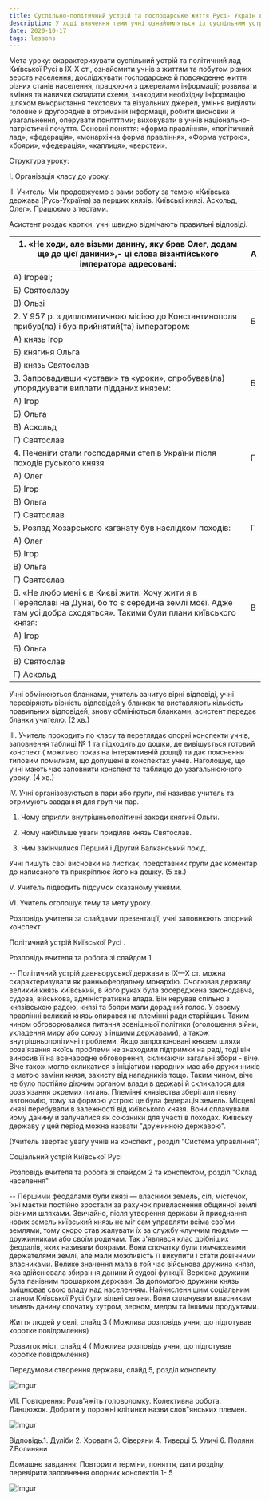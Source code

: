 ```yaml
---
title: Суспільно-політичний устрій та господарське життя Русі- Україн в ІХ - Х ст.
description: У ході вивчення теми учні ознайомляться із суспільним устроєм та політичним ладом Київської держави (Русь- Україна)в ІХ - Х ст.
date: 2020-10-17
tags: lessons
---
```


Мета уроку: охарактеризувати суспільний устрій та політичний лад Київської Русі в ІХ-Х ст., ознайомити учнів з життям та побутом різних верств населення; досліджувати господарське й повсякденне життя різних станів населення, працюючи з джерелами інформації; розвивати вміння та навички складати схеми, знаходити необхідну інформацію шляхом використання текстових та візуальних джерел, уміння виділяти головне й другорядне в отриманій інформації, робити висновки й узагальнення, оперувати поняттями; виховувати в учнів національно-патріотичні почуття.
 Основні поняття: «форма правління», «політичний лад», «федерація», «монархічна форма правління», «Форма устрою»,  «бояри», «федерація», «каплиця», «верстви».

Структура уроку:

І. Організація класу до уроку.

ІІ. Учитель: Ми продовжуємо з вами роботу за темою «Київська держава (Русь-Україна) за перших князів. Київські князі. Аскольд, Олег». Працюємо з тестами. 

Асистент роздає картки, учні швидко відмічають правильні відповіді.

| 1. «Не ходи, але візьми данину, яку брав Олег, додам ще до цієї данини»,- ці слова візантійського імператора адресовані: | А    |
| ------------------------------------------------------------ | ---- |
| А) Ігореві;                                                  |      |
| Б) Святославу                                                |      |
| В) Ользі                                                     |      |
| 2. У 957 р. з дипломатичною місією до Константинополя прибув(ла) і був прийнятий(та) імператором: | Б    |
| А) князь Ігор                                                |      |
| Б) княгиня Ольга                                             |      |
| В) князь Святослав                                           |      |
| 3.  Запровадивши «устави» та «уроки», спробував(ла) упорядкувати виплати підданих князем: | Б    |
| А) Ігор                                                      |      |
| Б) Ольга                                                     |      |
| В) Аскольд                                                   |      |
| Г) Святослав                                                 |      |
| 4.  Печеніги стали господарями степів України після походів руського князя | Г    |
| А) Олег                                                      |      |
| Б) Ігор                                                      |      |
| В) Ольга                                                     |      |
| Г) Святослав                                                 |      |
| 5. Розпад Хозарського каганату був наслідком походів:        | Г    |
| А) Олег                                                      |      |
| Б) Ігор                                                      |      |
| В) Ольга                                                     |      |
| Г) Святослав                                                 |      |
| 6.  «Не любо мені є в Києві жити. Хочу жити я в Переяславі на Дунаї, бо то є середина землі моєї. Адже там усі добра сходяться». Такими були плани київського князя: | В    |
| А) Ігор                                                      |      |
| Б) Ольга                                                     |      |
| В) Святослав                                                 |      |
| Г) Аскольд                                                   |      |

Учні обмінюються бланками, учитель зачитує вірні відповіді, учні перевіряють вірність відповідей у бланках та виставляють кількість правильних відповідей, знову обмініються бланками, асистент передає бланки учителю. (2 хв.)

ІІІ. Учитель проходить по класу та переглядає опорні конспекти учнів, заповнення таблиці № 1 та підходить до дошки, де вивішується готовий конспект ( можливо показ на інтерактивній дошці) та дає пояснення типовим помилкам, що допущені в конспектах учнів. Наголошує, що учні мають час заповнити конспект та таблицю до узагальнюючого уроку. (4 хв.)

ІV. Учні організовуються в пари або групи, які називає учитель та отримують завдання для груп чи пар.

1. Чому сприяли внутрішньополітичні заходи княгині Ольги.

2. Чому найбільше уваги приділяв князь Святослав.

3. Чим закінчилися Перший і Другий Балканський похід.

Учні пишуть свої висновки на листках, представник групи дає коментар до написаного та прикріплює його на дошку. (5 хв.)

V. Учитель підводить підсумок сказаному учнями. 

VІ. Учитель оголошує тему та мету уроку. 

Розповідь учителя за слайдами презентації, учні заповнюють опорний конспект

Політичний устрій Київської Русі .

Розповідь вчителя та робота зі слайдом 1

-- Політичний устрій давньоруської держави в IX—X ст. можна  схарактеризувати як ранньофеодальну монархію. Очолював державу великий князь київський, в його руках була зосереджена законодавча, судова, військова, адміністративна влада. Він керував спільно з князівською радою, князі та бояри мали дорадчий голос. У своєму правлінні великий князь опирався на племінні ради старійшин. Таким чином обговорювалися питання зовнішньої політики (оголошення війни, укладення миру або союзу з іншими державами), а також внутрішньополітичні проблеми. Якщо запропоновані князем шляхи розв'язання якоїсь проблеми не знаходили підтримки на раді, тоді він виносив її на всенародне обговорення, скликаючи загальні збори - віче. Віче також могло скликатися з ініціативи народних мас або дружинників із метою заміни князя, захисту від нападників тощо. Таким чином, віче не було постійно діючим органом влади в державі й скликалося для розв'язання окремих питань. Племінні князівства зберігали певну автономію, тому за формою устрою це була федерація земель. Місцеві князі перебували в залежності від київського князя. Вони сплачували йому данину й залучалися як союзники для участі в походах. Київську державу у цей період можна назвати "дружинною державою".

(Учитель звертає увагу учнів на конспект , розділ "Система управління")

 Соціальний устрій Київської Русі 

Розповідь вчителя та робота зі слайдом 2 та конспектом, розділ "Склад населення"

-- Першими феодалами були князі — власники земель, сіл, містечок, їхні маєтки постійно зростали за рахунок привлас­нення общинної землі різними шляхами. Звичайно, після утво­рення держави й приєднання нових земель київський князь не міг сам управляти всіма своїми землями, тому скоро став жалувати їх за службу «луччим людям» — дружинникам або своїм родичам. Так з'являвся клас дрібніших феодалів, яких називали боярами. Вони спочатку були тимчасовими держателями землі, але мали можливість її викупити і стати довічними власниками. Велике значення мала в той час військова дружина князя, яка здійснювала збирання данини й судові функції. Верхівка дружини була панівним прошарком держави. За допомогою дружини князь зміцнював свою владу над населенням. Найчисленнішим соціальним станом Київської Русі були вільні селяни. Вони сплачували власникам земель данину спочатку хутром, зерном, медом та іншими продуктами. 

Життя людей у селі, слайд 3 ( Можлива розповідь учня, що підготував коротке повідомлення)

Розвиток міст, слайд 4 ( Можлива розповідь учня, що підготував коротке повідомлення)

Передумови створення держави, слайд 5, розділ конспекту.

![Imgur](https://i.imgur.com/2FM8mCs.png)

VІІ. Повторення: Розв’яжіть головоломку. Колективна робота. Ланцюжок. Добрати у порожні клітинки назви слов"янських племен.

![Imgur](https://i.imgur.com/VKaxSG3.png)

Відповідь.1. Дуліби 2. Хорвати 3. Сіверяни 4. Тиверці 5. Уличі 6. Поляни 7.Волиняни

 Домашнє завдання: Повторити терміни, поняття, дати розділу, перевірити заповнення опорних конспектів 1- 5 

![Imgur](https://i.imgur.com/vbJOnvZ.png)
